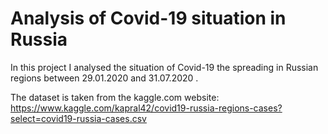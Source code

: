 # Analysis of Covid-19 situation in Russia
In this project I analysed the situation of Covid-19 the spreading in Russian regions between 29.01.2020 and 31.07.2020 .

The dataset is taken from the kaggle.com website: https://www.kaggle.com/kapral42/covid19-russia-regions-cases?select=covid19-russia-cases.csv
